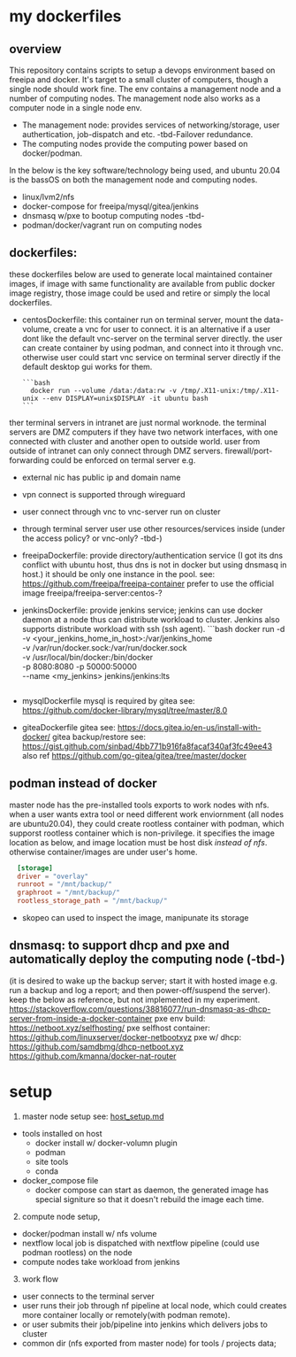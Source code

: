 # my dockerfiles

## overview
This repository contains scripts to setup a devops environment based on freeipa and docker. It's target to a small cluster of computers, though a single node should work fine. The env contains a management node and a number of computing nodes. The management node also works as a computer node in a single node env. 
- The management node:
  provides services of networking/storage, user authertication, job-dispatch and etc.  -tbd-Failover redundance. 
- The computing nodes 
  provide the computing power based on docker/podman.

In the below is the key software/technology being used, and ubuntu 20.04 is the bassOS on both the management node and computing nodes.
- linux/lvm2/nfs
- docker-compose for freeipa/mysql/gitea/jenkins
- dnsmasq w/pxe to bootup computing nodes -tbd-
- podman/docker/vagrant run on computing nodes

## dockerfiles: 
these dockerfiles below are used to generate local maintained container images, if image with same functionality are available from public docker image registry, those image could be used and retire or simply the local dockerfiles.

- centosDockerfile: 
this container run on terminal server, mount the data-volume, create a vnc for user to connect. it is an alternative if a user dont like the default vnc-server on the terminal server directly.  the user can create container by using podman, and connect into it through vnc. otherwise user could start vnc service on terminal server directly if the default desktop gui works for them.  
  
      ```bash
        docker run --volume /data:/data:rw -v /tmp/.X11-unix:/tmp/.X11-unix --env DISPLAY=unix$DISPLAY -it ubuntu bash
      ```
ther terminal servers in intranet are just normal worknode.
the terminal servers are DMZ computers if they have two network interfaces, with one connected with cluster and another open to outside world. user from outside of intranet can only connect through DMZ servers. firewall/port-forwarding could be enforced on termal server e.g.
   - external nic has public ip and domain name
   - vpn connect is supported through wireguard 
   - user connect through vnc to vnc-server run on cluster
   - through terminal server user use other resources/services inside (under the access policy? or vnc-only? -tbd-)
  
- freeipaDockerfile: 
provide directory/authentication service (I got its dns conflict with ubuntu host, thus dns is not in docker but using dnsmasq in host.)
it should be only one instance in the pool. see: https://github.com/freeipa/freeipa-container
prefer to use the official image freeipa/freeipa-server:centos-?

- jenkinsDockerfile: 
provide jenkins service; jenkins can use docker daemon at a node thus can distribute workload to cluster. Jenkins also supports distribute workload with ssh (ssh agent).
      ```bash
        docker run -d \
       -v <your_jenkins_home_in_host>:/var/jenkins_home \
       -v /var/run/docker.sock:/var/run/docker.sock \
       -v /usr/local/bin/docker:/bin/docker \
       -p 8080:8080 -p 50000:50000 \
       --name <my_jenkins> jenkins/jenkins:lts
     ```
- mysqlDockerfile
mysql is required by gitea see: https://github.com/docker-library/mysql/tree/master/8.0

- giteaDockerfile
  gitea see: https://docs.gitea.io/en-us/install-with-docker/
  gitea backup/restore see: https://gist.github.com/sinbad/4bb771b916fa8facaf340af3fc49ee43
  also ref https://github.com/go-gitea/gitea/tree/master/docker
  
## podman instead of docker
master node has the pre-installed tools exports to work nodes with nfs. when a user wants extra tool or need different work enviornment (all nodes are ubuntu20.04), they could create rootless container with podman, which supporst rootless container which is non-privilege.  it specifies the image location as below,  and image location must be host disk *instead of nfs*. otherwise container/images are under user's home.
  ```toml
    [storage]
    driver = "overlay"
    runroot = "/mnt/backup/"
    graphroot = "/mnt/backup/"
    rootless_storage_path = "/mnt/backup/"
  ```
- skopeo can used to inspect the image, manipunate its storage
  
## dnsmasq: to support dhcp and pxe and automatically deploy the computing node (-tbd-) 
  (it is desired to wake up the backup server; start it with hosted image e.g. run a backup and log a report; and then power-off/suspend the server).
  keep the below as reference, but not implemented in my experiment. 
  https://stackoverflow.com/questions/38816077/run-dnsmasq-as-dhcp-server-from-inside-a-docker-container
  pxe env build:  https://netboot.xyz/selfhosting/
  pxe selfhost container: https://github.com/linuxserver/docker-netbootxyz
  pxe w/ dhcp: https://github.com/samdbmg/dhcp-netboot.xyz https://github.com/kmanna/docker-nat-router
  
# setup
1. master node setup see: [host_setup.md](host_setup.md)
  - tools installed on host
    - docker install w/ docker-volumn plugin
    - podman
    - site tools 
    - conda
  - docker_compose file
    - docker compose can start as daemon, the generated image has special signiture so that it doesn't rebuild the image each time. 
    
2. compute node setup,
  - docker/podman install w/ nfs volume
  - nextflow 
    local job is dispatched with nextflow pipeline (could use podman rootless) on the node
  - compute nodes take workload from jenkins
    
3. work flow
  - user connects to the terminal server
  - user runs their job through nf pipeline at local node, which could creates more container locally or remotely(with podman remote).
  - or user submits their job/pipeline into jenkins which delivers jobs to cluster
  - common dir (nfs exported from master node) for tools / projects data;
